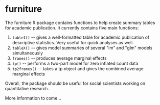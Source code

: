 # furniture
The furniture R package contains functions to help create summary tables for academic publication. It currently contains five main functions:

1. `table1()` -- gives a well-formatted table for academic publication of descriptive statistics. Very useful for quick analyses as well.
2. `tableX()` -- gives model summaries of several "lm" and "glm" models simultaneously
3. `frames()` -- produces average marginal effects
4. `tp()` -- performs a two-part model for zero inflated count data
5. `tp2frames()` -- takes a tp object and gives the combined average marginal effects

Overall, the package should be useful for social scientists working on quantitative research.

More information to come...
